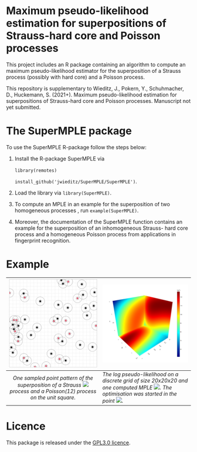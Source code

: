 # Maximum pseudo-likelihood estimation for superpositions of Strauss-hard core and Poisson processes

This project includes an R package containing an algorithm to compute an maximum pseudo-likelihood estimator for the superposition of a Strauss process (possibly with hard core) and a Poisson process. 

This repository is supplementary to Wieditz, J., Pokern, Y., Schuhmacher, D., Huckemann, S. (2021+). Maximum pseudo-likelihood estimation for superpositions of Strauss-hard core and Poisson processes. Manuscript not yet submitted.

# The SuperMPLE package

To use the SuperMPLE R-package follow the steps below:

1. Install the R-package SuperMPLE via

	`library(remotes)`

	`install_github('jwieditz/SuperMPLE/SuperMPLE')`.
	
2. Load the library via `library(SuperMPLE)`.

3. To compute an MPLE in an example for the superposition of two homogeneous processes , run `example(SuperMPLE)`.

4. Moreover, the documentation of the SuperMPLE function contains an example for the superposition of an inhomogeneous Strauss- hard core process and a homogeneous Poisson process from applications in fingerprint recognition.



# Example

| <img width = 1000 src="https://github.com/jwieditz/SuperMPLE/blob/main/mple-example-pattern.png" /> | <img width = 1000 src="https://github.com/jwieditz/SuperMPLE/blob/main/mple-example-pl.png" /> |
| :----------------------------------------------------------: | ------------------------------------------------------------ |
| *One sampled point pattern of the superposition of a Strauss <img src="https://render.githubusercontent.com/render/math?math=(\beta \mu, \gamma, r, R) = (1 \times 42, 0.4, 0.03, 0.1)"> process and  a Poisson(12) process on the unit square.* | *The log pseudo-likelihood on a discrete grid of size 20x20x20 and one computed MPLE <img src="https://render.githubusercontent.com/render/math?math=\hat\theta = (0.29, 1, 32.78)">. The optimisation was started in the point <img src="https://render.githubusercontent.com/render/math?math=\theta_0 = (1, 0.4, 12)">.* |



# Licence

This package is released under the [GPL3.0 licence](https://github.com/jwieditz/SuperMPLE/blob/main/license).

